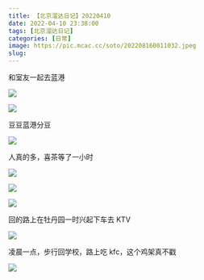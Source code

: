 ```yaml
---
title: 【北京溜达日记】20220410
date: 2022-04-10 23:38:00
tags: [北京溜达日记]
categories: [日常]
image: https://pic.mcac.cc/soto/202208160011032.jpeg
slug:
---
```


和室友一起去蓝港

![](https://pic.mcac.cc/soto/202208160011259.jpeg)

![](https://pic.mcac.cc/soto/202208160011548.jpeg)

豆豆蓝港分豆

![](https://pic.mcac.cc/soto/202208160011032.jpeg)

人真的多，喜茶等了一小时

![](https://pic.mcac.cc/soto/202208160011827.jpeg)

![](https://pic.mcac.cc/soto/202208160011943.jpeg)

![](https://pic.mcac.cc/soto/202208160011210.jpeg)

回的路上在牡丹园一时兴起下车去 KTV

![](https://pic.mcac.cc/soto/202208160011385.jpeg)

凌晨一点，步行回学校，路上吃 kfc，这个鸡架真不戳

![](https://pic.mcac.cc/soto/202208160012345.jpeg)
